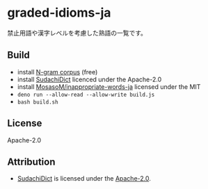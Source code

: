 # graded-idioms-ja

禁止用語や漢字レベルを考慮した熟語の一覧です。

## Build

- install [N-gram corpus](http://www.s-yata.jp/corpus/nwc2010/ngrams/) (free)
- install [SudachiDict](https://github.com/WorksApplications/SudachiDict)
  licenced under the Apache-2.0
- install
  [MosasoM/inappropriate-words-ja](https://github.com/MosasoM/inappropriate-words-ja)
  licensed under the MIT
- `deno run --allow-read --allow-write build.js`
- `bash build.sh`

## License

Apache-2.0

## Attribution

- [SudachiDict](https://github.com/WorksApplications/SudachiDict) is licensed
  under the [Apache-2.0](http://www.apache.org/licenses/LICENSE-2.0).
